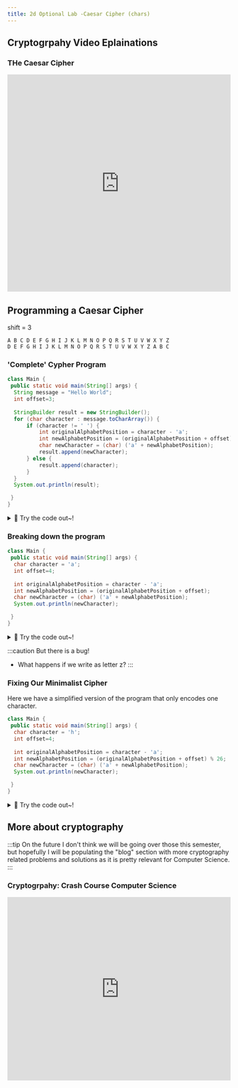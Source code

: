 ```yaml
---
title: 2d Optional Lab -Caesar Cipher (chars)
---
```



## Cryptogrpahy Video Eplainations

### THe Caesar Cipher
<iframe width="100%" height="489" src="https://www.youtube.com/embed/sMOZf4GN3oc" title="YouTube video player" frameborder="0" allow="accelerometer; autoplay; clipboard-write; encrypted-media; gyroscope; picture-in-picture" allowfullscreen></iframe>

## Programming a Caesar Cipher

shift = 3
```
A B C D E F G H I J K L M N O P Q R S T U V W X Y Z
D E F G H I J K L M N O P Q R S T U V W X Y Z A B C
```

### 'Complete' Cypher Program
```java
class Main {
 public static void main(String[] args) {
  String message = "Hello World";
  int offset=3;
  
  StringBuilder result = new StringBuilder();
  for (char character : message.toCharArray()) {
      if (character != ' ') {
          int originalAlphabetPosition = character - 'a';
          int newAlphabetPosition = (originalAlphabetPosition + offset) % 26;
          char newCharacter = (char) ('a' + newAlphabetPosition);
          result.append(newCharacter);
      } else {
          result.append(character);
      }
  }
  System.out.println(result);

 }
}
```

<details>
<summary>
🧪 Try the code out~!
</summary>

**Don't worrry about understanding the code yet!** Since it goes over topics we didn't teach yet.

**Exercise**
- Try Changing the message.
- Try changing the offset

<iframe src="https://trinket.io/embed/java/da0f8ce279" width="100%" height="600" frameborder="0" marginwidth="0" marginheight="0" allowfullscreen></iframe>

</details>


### Breaking down the program

```java
class Main {
 public static void main(String[] args) {
  char character = 'a';
  int offset=4;
  
  int originalAlphabetPosition = character - 'a';
  int newAlphabetPosition = (originalAlphabetPosition + offset);
  char newCharacter = (char) ('a' + newAlphabetPosition);
  System.out.println(newCharacter);

 }
}

```


<details>
<summary>
🧪 Try the code out~!
</summary>
<iframe src="https://trinket.io/embed/java/a8015ba635" width="100%" height="600" frameborder="0" marginwidth="0" marginheight="0" allowfullscreen></iframe>

</details>

:::caution But there is a bug!
- What happens if we write as letter z?
:::

### Fixing Our Minimalist Cipher
Here we have a simplified version of the program that only encodes one character.

```java
class Main {
 public static void main(String[] args) {
  char character = 'h';
  int offset=4;
  
  int originalAlphabetPosition = character - 'a';
  int newAlphabetPosition = (originalAlphabetPosition + offset) % 26;
  char newCharacter = (char) ('a' + newAlphabetPosition);
  System.out.println(newCharacter);

 }
}

```

<details>
<summary>
🧪 Try the code out~!
</summary>
<iframe src="https://trinket.io/embed/java/78261b3a21" width="100%" height="600" frameborder="0" marginwidth="0" marginheight="0" allowfullscreen></iframe>

</details>



## More about cryptography

:::tip On the future
I don't think we will be going over those this semester, but hopefully I will be populating the "blog" section with more cryptography related problems and solutions as it is pretty relevant for Computer Science. 
:::
### Cryptogrpahy: Crash Course Computer Science 

<iframe width="100%" height="413" src="https://www.youtube.com/embed/jhXCTbFnK8o" title="YouTube video player" frameborder="0" allow="accelerometer; autoplay; clipboard-write; encrypted-media; gyroscope; picture-in-picture" allowfullscreen></iframe>







